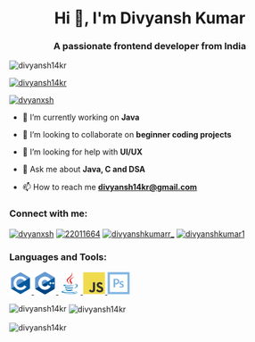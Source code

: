 <h1 align="center">Hi 👋, I'm Divyansh Kumar</h1>
<h3 align="center">A passionate frontend developer from India</h3>

<p align="left"> <img src="https://komarev.com/ghpvc/?username=divyansh14kr&label=Profile%20views&color=0e75b6&style=flat" alt="divyansh14kr" /> </p>

<p align="left"> <a href="https://github.com/ryo-ma/github-profile-trophy"><img src="https://github-profile-trophy.vercel.app/?username=divyansh14kr" alt="divyansh14kr" /></a> </p>

<p align="left"> <a href="https://twitter.com/dvyanxsh" target="blank"><img src="https://img.shields.io/twitter/follow/dvyanxsh?logo=twitter&style=for-the-badge" alt="dvyanxsh" /></a> </p>

- 🔭 I’m currently working on **Java**

- 👯 I’m looking to collaborate on **beginner coding projects**

- 🤝 I’m looking for help with **UI/UX**

- 💬 Ask me about **Java, C and DSA**

- 📫 How to reach me **divyansh14kr@gmail.com**

<h3 align="left">Connect with me:</h3>
<p align="left">
<a href="https://twitter.com/dvyanxsh" target="blank"><img align="center" src="https://raw.githubusercontent.com/rahuldkjain/github-profile-readme-generator/master/src/images/icons/Social/twitter.svg" alt="dvyanxsh" height="30" width="40" /></a>
<a href="https://stackoverflow.com/users/22011664" target="blank"><img align="center" src="https://raw.githubusercontent.com/rahuldkjain/github-profile-readme-generator/master/src/images/icons/Social/stack-overflow.svg" alt="22011664" height="30" width="40" /></a>
<a href="https://instagram.com/divyanshkumarr_" target="blank"><img align="center" src="https://raw.githubusercontent.com/rahuldkjain/github-profile-readme-generator/master/src/images/icons/Social/instagram.svg" alt="divyanshkumarr_" height="30" width="40" /></a>
<a href="https://www.leetcode.com/divyanshkumar1" target="blank"><img align="center" src="https://raw.githubusercontent.com/rahuldkjain/github-profile-readme-generator/master/src/images/icons/Social/leet-code.svg" alt="divyanshkumar1" height="30" width="40" /></a>
</p>

<h3 align="left">Languages and Tools:</h3>
<p align="left"> <a href="https://www.cprogramming.com/" target="_blank" rel="noreferrer"> <img src="https://raw.githubusercontent.com/devicons/devicon/master/icons/c/c-original.svg" alt="c" width="40" height="40"/> </a> <a href="https://www.w3schools.com/cpp/" target="_blank" rel="noreferrer"> <img src="https://raw.githubusercontent.com/devicons/devicon/master/icons/cplusplus/cplusplus-original.svg" alt="cplusplus" width="40" height="40"/> </a> <a href="https://www.java.com" target="_blank" rel="noreferrer"> <img src="https://raw.githubusercontent.com/devicons/devicon/master/icons/java/java-original.svg" alt="java" width="40" height="40"/> </a> <a href="https://developer.mozilla.org/en-US/docs/Web/JavaScript" target="_blank" rel="noreferrer"> <img src="https://raw.githubusercontent.com/devicons/devicon/master/icons/javascript/javascript-original.svg" alt="javascript" width="40" height="40"/> </a> <a href="https://www.photoshop.com/en" target="_blank" rel="noreferrer"> <img src="https://raw.githubusercontent.com/devicons/devicon/master/icons/photoshop/photoshop-line.svg" alt="photoshop" width="40" height="40"/> </a> </p>

<p><img align="left" src="https://github-readme-stats.vercel.app/api/top-langs?username=divyansh14kr&show_icons=true&locale=en&layout=compact" alt="divyansh14kr" /></p>

<p>&nbsp;<img align="center" src="https://github-readme-stats.vercel.app/api?username=divyansh14kr&show_icons=true&locale=en" alt="divyansh14kr" /></p>

<p><img align="center" src="https://github-readme-streak-stats.herokuapp.com/?user=divyansh14kr&" alt="divyansh14kr" /></p>

